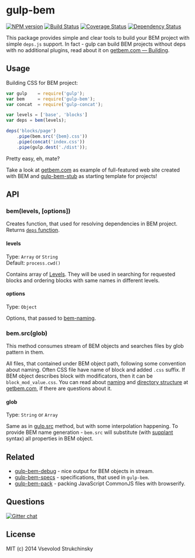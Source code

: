 # gulp-bem

[![NPM version][npm-image]][npm-url] [![Build Status][travis-image]][travis-url] [![Coverage Status][coveralls-image]][coveralls-url] [![Dependency Status][depstat-image]][depstat-url]

This package provides simple and clear tools to build your BEM project with simple `deps.js` support. In fact - gulp can build BEM projects without deps with no additional plugins, read about it on [getbem.com — Building](https://getbem.com/building.html).

## Usage

Building CSS for BEM project:

```js
var gulp    = require('gulp');
var bem     = require('gulp-bem');
var concat  = require('gulp-concat');

var levels = ['base', 'blocks']
var deps = bem(levels);

deps('blocks/page')
    .pipe(bem.src('{bem}.css'))
    .pipe(concat('index.css'))
    .pipe(gulp.dest('./dist'));
```

Pretty easy, eh, mate?

Take a look at [getbem.com](https://getbem.com/) as example of full-featured web site created with BEM and [gulp-bem-stub](https://github.com/matmuchrapna/gulp-bem-stub) as starting template for projects!

## API

### bem(levels, [options])

Creates function, that used for resolving dependencies in BEM project. Returns [`deps` function](https://github.com/floatdrop/deps-graph/tree/1.0#depsbem).

#### levels
Type: `Array` or `String`  
Default: `process.cwd()`

Contains array of [Levels](http://getbem.com/building). They will be used in searching for requested blocks and ordering blocks with same names in different levels.

#### options
Type: `Object`

Options, that passed to [bem-naming](https://github.com/bem/bem-naming).

### bem.src(glob)

This method consumes stream of BEM objects and searches files by glob pattern in them.

All files, that contained under BEM object path, following some convention about naming. Often CSS file have name of block and added `.css` suffix. If BEM object describes block with modificators, then it can be `block_mod_value.css`. You can read about [naming](https://getbem.com/naming.html) and [directory structure](https://getbem.com/building.html) at [getbem.com](https://getbem.com), if there are questions about it.

#### glob
Type: `String` or `Array`  

Same as in [gulp.src](https://github.com/gulpjs/gulp/blob/master/docs/API.md#gulpsrcglobs-options) method, but with some interpolation happening. To provide BEM name generation - `bem.src` will substitute (with [supplant](http://javascript.crockford.com/remedial.html) syntax) all properties in BEM object.

## Related

 * [gulp-bem-debug](https://github.com/floatdrop/gulp-bem-debug) - nice output for BEM objects in stream.
 * [gulp-bem-specs](https://github.com/floatdrop/gulp-bem-specs) - specifications, that used in `gulp-bem`.
 * [gulp-bem-pack](https://github.com/floatdrop/gulp-bem-pack) - packing JavaScript CommonJS files with browserify.

## Questions

[![Gitter chat](https://badges.gitter.im/bem/talk.png)](https://gitter.im/bem/talk)

## License

MIT (c) 2014 Vsevolod Strukchinsky

[npm-url]: https://npmjs.org/package/gulp-bem
[npm-image]: http://img.shields.io/npm/v/gulp-bem.svg?style=flat

[travis-url]: http://travis-ci.org/getbem/gulp-bem
[travis-image]: http://img.shields.io/travis/getbem/gulp-bem.svg?branch=master&style=flat

[depstat-url]: https://david-dm.org/getbem/gulp-bem
[depstat-image]: http://img.shields.io/david/getbem/gulp-bem.svg?style=flat

[coveralls-url]: https://coveralls.io/r/getbem/gulp-bem
[coveralls-image]: http://img.shields.io/coveralls/getbem/gulp-bem.svg?style=flat
